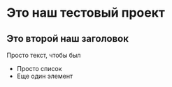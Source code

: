 # Это наш тестовый проект

## Это второй наш заголовок

Просто текст, чтобы был

- Просто список
- Еще один элемент

